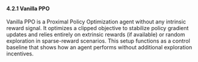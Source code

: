 #### 4.2.1 Vanilla PPO

Vanilla PPO is a Proximal Policy Optimization agent without any intrinsic reward signal. It optimizes a clipped objective to stabilize policy gradient updates and relies entirely on extrinsic rewards (if available) or random exploration in sparse-reward scenarios. This setup functions as a control baseline that shows how an agent performs without additional exploration incentives.
